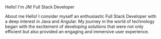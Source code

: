 Hello! I'm JN! Full Stack Developer

About me
Hello! I consider myself an enthusiastic Full Stack Developer with a deep interest in Java and Angular. My journey in the world of technology began with the excitement of developing solutions that were not only efficient but also provided an engaging and immersive user experience.